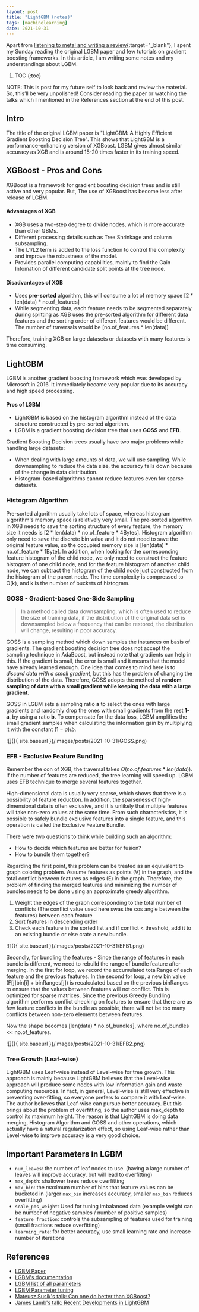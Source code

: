 ```yaml
---
layout: post
title: "LightGBM (notes)"
tags: [machinelearning]
date: 2021-10-31
---
```


Apart from [listening to metal and writing a review](https://cursedcollection.github.io/icons-of-evil/){:target="_blank"}, I spent my Sunday reading the original LGBM paper and few tutorials on gradient boosting frameworks. In this article, I am writing some notes and my understandings about LGBM.

 <!-- more -->

1. TOC
{:toc}

NOTE: This is post for my future self to look back and review the material. So, this’ll be very unpolished! Consider reading the paper or watching the talks which I mentioned in the References section at the end of this post.

<ul id="toc"></ul>

## Intro

The title of the original LGBM paper is "LightGBM: A Highly Efficient Gradient Boosting Decision Tree". This shows that LightGBM is a performance-enhancing version of XGBoost. LGBM gives almost similar accuracy as XGB and is around 15-20 times faster in its training speed.


## XGBoost - Pros and Cons

XGBoost is a framework for gradient boosting decision trees and is still active and very popular. But, The use of XGBoost has become less after release of LGBM.

#### Advantages of XGB

- XGB uses a two-step degree to divide nodes, which is more accurate than other GBMs.
- Different processing details such as Tree Shrinkage and column subsampling.
- The L1/L2 term is added to the loss function to control the complexity and improve the robustness of the model.
- Provides parallel computing capabilities, mainly to find the Gain Infomation of different candidate split points at the tree node.

#### Disadvantages of XGB

- Uses **pre-sorted** algorithm, this will consume a lot of memory space [2 * len(data) * no.of_features]
- While segmenting data, each feature needs to be segmented separately during splitting as XGB uses the pre-sorted algorithm for different data features and the sorting order of different features would be different. The number of traversals would be [no.of_features * len(data)]

Therefore, training XGB on large datasets or datasets with many features is time consuming.


## LightGBM

LGBM is another gradient boosting framework which was developed by Microsoft in 2016. It immediately became very popular due to its accuracy and high speed processing.

#### Pros of LGBM

- LightGBM is based on the histogram algorithm instead of the data structure constructed by pre-sorted algorithm.
- LGBM is a gradient boosting decision tree that uses **GOSS** and **EFB**.

Gradient Boosting Decision trees usually have two major problems while handling large datasets:

- When dealing with large amounts of data, we will use sampling. While downsampling to reduce the data size, the accuracy falls down because of the change in data distribution.
- Histogram-based algorithms cannot reduce features even for sparse datasets.

### Histogram Algorithm

Pre-sorted algorithm usually take lots of space, whereas histogram algorithm's memory space is relatively very small. The pre-sorted algorithm in XGB needs to save the sorting structure of every feature, the memory size it needs is [2 * len(data) * no.of_feature * 4Bytes]. Histogram algorithm only need to save the discrete bin value and it do not need to save the original feature value, so the occupied memory size is [len(data) * no.of_feature * 1Byte]. In addition, when looking for the corresponding feature histogram of the child node, we only need to construct the feature histogram of one child node, and for the feature histogram of another child node, we can subtract the histogram of the child node just constructed from the histogram of the parent node. The time complexity is compressed to O(k), and k is the number of buckets of histogram.

### GOSS - Gradient-based One-Side Sampling

> In a method called data downsampling, which is often used to reduce the size of training data, if the distribution of the original data set is downsampled below a frequency that can be restored, the distribution will change, resulting in poor accuracy.

GOSS is a sampling method which down samples the instances on basis of gradients. The gradient boosting decision tree does not accept the sampling technique in AdaBoost, but instead note that gradients can help in this. If the gradient is small, the error is small and it means that the model have already learned enough. One idea that comes to mind here is to *discard data with a small gradient*, but this has the problem of changing the distribution of the data. Therefore, GOSS adopts the method of **random sampling of data with a small gradient while keeping the data with a large gradient**.

GOSS in LGBM sets a sampling ratio **a** to select the ones with large gradients and randomly drop the ones with small gradients from the rest **1-a**, by using a ratio **b**. To compensate for the data loss, LGBM amplifies the small gradient samples when calculating the information gain by multiplying it with the constant $(1-a)/b$.

![]({{ site.baseurl }}/images/posts/2021-10-31/GOSS.png)

### EFB - Exclusive Feature Bundling

Remember the con of XGB, the traversal takes $O(no.of.features*len(data))$. If the number of features are reduced, the tree learning will speed up. LGBM uses EFB technique to merge several features together.

High-dimensional data is usually very sparse, which shows that there is a possibility of feature reduction. In addition, the sparseness of high-dimensional data is often exclusive, and it is unlikely that multiple features will take non-zero values ​​at the same time. From such characteristics, it is possible to safely bundle exclusive features into a single feature, and this operation is called the Exclusive Feature Bundle. 

There were two questions to think while building such an algorithm:
- How to decide which features are better for fusion?
- How to bundle them together?

Regarding the first point, this problem can be treated as an equivalent to graph coloring problem. Assume features as points (V) in the graph, and the total conflict between features as edges (E) in the graph. Therefore, the problem of finding the merged features and minimizing the number of bundles needs to be done using an approximate greedy algorithm.

1. Weight the edges of the graph corresponding to the total number of conflicts (The conflict value used here swas the cos angle between the features) between each feature
2. Sort features in descending order
3. Check each feature in the sorted list and if conflict < threshold, add it to an existing bundle or else crate a new bundle.

![]({{ site.baseurl }}/images/posts/2021-10-31/EFB1.png)


Secondly, for bundling the features - Since the range of features in each bundle is different, we need to rebuild the range of bundle feature after merging. In the first for loop, we record the accumulated totalRange of each feature and the previous features. In the second for loop, a new bin value (F[j]bin[i] + binRanges[j]) is recalculated based on the previous binRanges to ensure that the values ​​between features will not conflict. This is optimized for sparse matrices. Since the previous Greedy Bundling algorithm performs conflict checking on features to ensure that there are as few feature conflicts in the bundle as possible, there will not be too many conflicts between non-zero elements between features.

Now the shape becomes [len(data) * no.of_bundles], where no.of_bundles << no.of_features.

![]({{ site.baseurl }}/images/posts/2021-10-31/EFB2.png)


### Tree Growth (Leaf-wise)

LightGBM uses Leaf-wise instead of Level-wise for tree growth. This approach is mainly because LightGBM believes that the Level-wise approach will produce some nodes with low information gain and waste computing resources. In fact, in general, Level-wise is still very effective in preventing over-fitting, so everyone prefers to compare it with Leaf-wise. The author believes that Leaf-wise can pursue better accuracy. But this brings about the problem of overfitting, so the author uses max_depth to control its maximum height. The reason is that LightGBM is doing data merging, Histogram Algorithm and GOSS and other operations, which actually have a natural regularization effect, so using Leaf-wise rather than Level-wise to improve accuracy is a very good choice.

## Important Parameters in LGBM

- `num_leaves`: the number of leaf nodes to use. 
(having a large number of leaves will improve accuracy, but will lead to overfitting)
- `max_depth`: shallower trees reduce overfitting
- `max_bin`: the maximum number of bins that feature values can be bucketed in (larger `max_bin` increases accuracy, smaller `max_bin` reduces overfitting)
- `scale_pos_weight`: Used for tuning imbalanced data (example weight can be number of negative samples / number of positive samples)
- `feature_fraction`: controls the subsampling of features used for training (small fractions reduce overfitting)
- `learning_rate`: for better accuracy, use small learning rate and increase number of iterations


## References

- [LGBM Paper](https://www.microsoft.com/en-us/research/wp-content/uploads/2017/11/lightgbm.pdf)
- [LGBM's documentation](https://lightgbm.readthedocs.io/en/latest/index.html)
- [LGBM list of all parameters](https://lightgbm.readthedocs.io/en/latest/Parameters.html)
- [LGBM Parameter tuning](https://lightgbm.readthedocs.io/en/latest/Parameters-Tuning.html)
- [Mateusz Susik's talk: Can one do better than XGBoost?](https://www.youtube.com/watch?v=5CWwwtEM2TA)
- [James Lamb's talk: Recent Developments in LightGBM](https://www.youtube.com/watch?v=5nKSMXBFhes)
